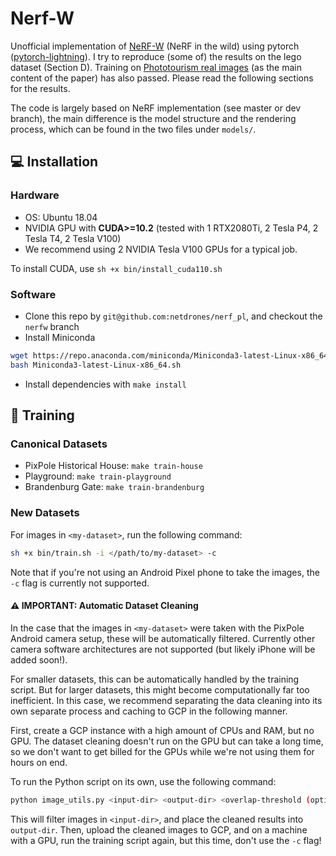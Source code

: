 # Nerf-W

Unofficial implementation of [NeRF-W](https://nerf-w.github.io/) (NeRF in the wild) using pytorch ([pytorch-lightning](https://github.com/PyTorchLightning/pytorch-lightning)). I try to reproduce (some of) the results on the lego dataset (Section D). Training on [Phototourism real images](https://github.com/ubc-vision/image-matching-benchmark) (as the main content of the paper) has also passed. Please read the following sections for the results.

The code is largely based on NeRF implementation (see master or dev branch), the main difference is the model structure and the rendering process, which can be found in the two files under `models/`.

## :computer: Installation

### Hardware

* OS: Ubuntu 18.04
* NVIDIA GPU with **CUDA>=10.2** (tested with 1 RTX2080Ti, 2 Tesla P4, 2 Tesla T4, 2 Tesla V100)
* We recommend using 2 NVIDIA Tesla V100 GPUs for a typical job.

To install CUDA, use `sh +x bin/install_cuda110.sh`

### Software

* Clone this repo by `git@github.com:netdrones/nerf_pl`, and checkout the `nerfw` branch
* Install Miniconda

```bash
wget https://repo.anaconda.com/miniconda/Miniconda3-latest-Linux-x86_64.sh
bash Miniconda3-latest-Linux-x86_64.sh
```

* Install dependencies with `make install`

## :key: Training

### Canonical Datasets

* PixPole Historical House: `make train-house`
* Playground: `make train-playground`
* Brandenburg Gate: `make train-brandenburg`

### New Datasets

For images in `<my-dataset>`, run the following command:

```bash
sh +x bin/train.sh -i </path/to/my-dataset> -c
```

Note that if you're not using an Android Pixel phone to take the images, the `-c` flag is currently not supported.

#### :warning: IMPORTANT: Automatic Dataset Cleaning

In the case that the images in `<my-dataset>` were taken with the PixPole Android camera setup,
these will be automatically filtered. Currently other camera software architectures are not supported (but likely
iPhone will be added soon!).

For smaller datasets, this can be automatically handled by the training script. But for larger datasets, this might become
computationally far too inefficient. In this case, we recommend separating the data cleaning into its own separate process and caching to GCP in the following manner.

First, create a GCP instance with a high amount of CPUs and RAM, but no GPU. The dataset cleaning doesn't run on the GPU but can take a long time, so we don't want to get billed for the GPUs while we're not using them for hours on end.

To run the Python script on its own, use the following command:

```bash
python image_utils.py <input-dir> <output-dir> <overlap-threshold (optional - default = 0.98)>
```

This will filter images in `<input-dir>`, and place the cleaned results into `output-dir`. Then, upload the cleaned images to GCP, and on a machine with a GPU, run the training script again, but this time, don't use the `-c` flag!
